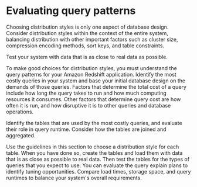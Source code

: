 # Evaluating query patterns<a name="t_evaluating_query_patterns"></a>

 Choosing distribution styles is only one aspect of database design\. Consider distribution styles within the context of the entire system, balancing distribution with other important factors such as cluster size, compression encoding methods, sort keys, and table constraints\. 

 Test your system with data that is as close to real data as possible\. 

To make good choices for distribution styles, you must understand the query patterns for your Amazon Redshift application\. Identify the most costly queries in your system and base your initial database design on the demands of those queries\. Factors that determine the total cost of a query include how long the query takes to run and how much computing resources it consumes\. Other factors that determine query cost are how often it is run, and how disruptive it is to other queries and database operations\. 

 Identify the tables that are used by the most costly queries, and evaluate their role in query runtime\. Consider how the tables are joined and aggregated\. 

 Use the guidelines in this section to choose a distribution style for each table\. When you have done so, create the tables and load them with data that is as close as possible to real data\. Then test the tables for the types of queries that you expect to use\. You can evaluate the query explain plans to identify tuning opportunities\. Compare load times, storage space, and query runtimes to balance your system's overall requirements\. 